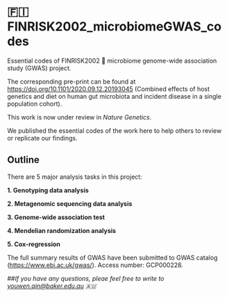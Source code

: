 # :finland: FINRISK2002_microbiomeGWAS_codes
Essential codes of FINRISK2002 :poop: microbiome genome-wide association study (GWAS) project.

The corresponding pre-print can be found at https://doi.org/10.1101/2020.09.12.20193045 (Combined effects of host genetics and diet on human gut microbiota and incident disease in a single population cohort).

This work is now under review in *Nature Genetics*.

We published the essential codes of the work here to help others to review or replicate our findings.

## Outline
There are 5 major analysis tasks in this project:

**1. Genotyping data analysis**

**2. Metagenomic sequencing data analysis**

**3. Genome-wide association test**

**4. Mendelian randomization analysis**

**5. Cox-regression**

The full summary results of GWAS have been submitted to GWAS catalog (https://www.ebi.ac.uk/gwas/). Access number: GCP000228.


##*If you have any questions, pleae feel free to write to youwen.qin@baker.edu.au :australia:* 


